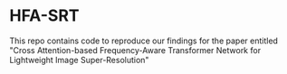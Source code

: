 # HFA-SRT
This repo contains code to reproduce our findings for the paper entitled "Cross Attention-based Frequency-Aware Transformer Network for Lightweight Image Super-Resolution"
